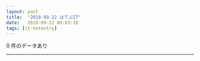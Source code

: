 ```yaml
---
layout: post
title:  "2018-09-22 はてぶIT"
date:   2018-09-22 09:03:10
tags: [it-hotentry]
---
```

0 件のデータあり

<hr>

